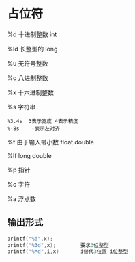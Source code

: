 # 占位符

%d	十进制整数 int

%ld	长整型的 long

%u	无符号整数

%o	八进制整数

%x	十六进制整数

%s	字符串

```
%3.4s  3表示宽度 4表示精度
%-8s	-表示左对齐
```



%f	由于输入带小数 float double

%lf	long double

%p	指针

%c	字符

%a	浮点数





## 输出形式

```cc
printf("%d",x);
printf("%3d",x);		要求3位整型
printf("%*d",i,x)		i替代3位置 i位整型
```



